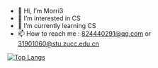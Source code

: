 - 👋 Hi, I’m Morri3
- 👀 I’m interested in CS
- 🌱 I’m currently learning CS
- 📫 How to reach me : 824440291@qq.com or 31901060@stu.zucc.edu.cn


[![Top Langs](https://github-readme-stats.vercel.app/api/top-langs/?username=Morri3&theme=gruvbox)](https://github.com/anuraghazra/github-readme-stats)
